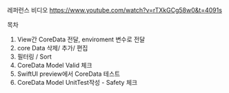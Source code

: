 레퍼런스 비디오 
https://www.youtube.com/watch?v=rTXkGCg58w0&t=4091s


목차 
1. View간 CoreData 전달, enviroment 변수로 전달 
2. core Data 삭제/ 추가/ 편집
3. 필터링 / Sort
4. CoreData Model Valid 체크 
5. SwiftUI preview에서 CoreData 테스트
6. CoreData Model UnitTest작성 - Safety 체크 
